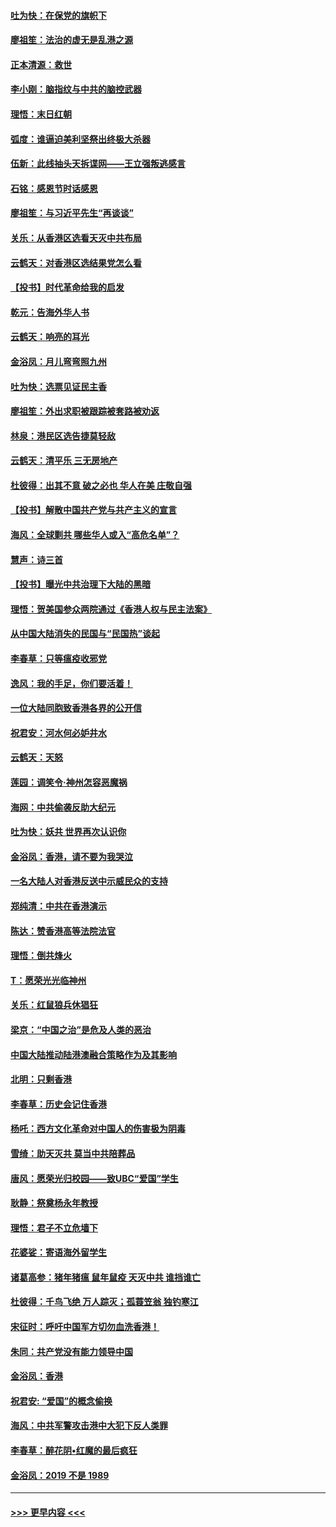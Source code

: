 #### [吐为快：在保党的旗帜下](../pages/nsc993/n11691188.md?t=11302055) 
#### [廖祖笙：法治的虚无是乱港之源](../pages/nsc993/n11690605.md?t=11302055) 
#### [正本清源：救世](../pages/nsc993/n11689134.md?t=11302055) 
#### [李小刚：脑指纹与中共的脑控武器](../pages/nsc993/n11688900.md?t=11302055) 
#### [理悟：末日红朝](../pages/nsc993/n11688829.md?t=11302055) 
#### [弧度：谁逼迫美利坚祭出终极大杀器](../pages/nsc993/n11688735.md?t=11302055) 
#### [伍新：此线抽头天拆谍网——王立强叛逃感言](../pages/nsc993/n11687981.md?t=11302055) 
#### [石铭：感恩节时话感恩](../pages/nsc993/n11687568.md?t=11302055) 
#### [廖祖笙：与习近平先生“再谈谈”](../pages/nsc993/n11687005.md?t=11302055) 
#### [关乐：从香港区选看天灭中共布局](../pages/nsc993/n11686647.md?t=11302055) 
#### [云鹤天：对香港区选结果党怎么看](../pages/nsc993/n11686216.md?t=11302055) 
#### [【投书】时代革命给我的启发](../pages/nsc993/n11684287.md?t=11302055) 
#### [乾元：告海外华人书](../pages/nsc993/n11684044.md?t=11302055) 
#### [云鹤天：响亮的耳光](../pages/nsc993/n11684254.md?t=11302055) 
#### [金浴凤：月儿弯弯照九州](../pages/nsc993/n11684231.md?t=11302055) 
#### [吐为快：选票见证民主香](../pages/nsc993/n11684206.md?t=11302055) 
#### [廖祖笙：外出求职被跟踪被套路被劝返](../pages/nsc993/n11683874.md?t=11302055) 
#### [林泉：港民区选告捷莫轻敌](../pages/nsc993/n11683930.md?t=11302055) 
#### [云鹤天：清平乐 三无房地产](../pages/nsc993/n11681521.md?t=11302055) 
#### [杜彼得：出其不意 破之必也 华人在美 庄敬自强](../pages/nsc993/n11679554.md?t=11302055) 
#### [【投书】解散中国共产党与共产主义的宣言](../pages/nsc993/n11679177.md?t=11302055) 
#### [海风：全球剿共 哪些华人或入“高危名单”？](../pages/nsc993/n11678617.md?t=11302055) 
#### [慧声：诗三首](../pages/nsc993/n11678848.md?t=11302055) 
#### [【投书】曝光中共治理下大陆的黑暗](../pages/nsc993/n11678674.md?t=11302055) 
#### [理悟：贺美国参众两院通过《香港人权与民主法案》](../pages/nsc993/n11678104.md?t=11302055) 
#### [从中国大陆消失的民国与“民国热”谈起](../pages/nsc993/n11678075.md?t=11302055) 
#### [李春草：只等瘟疫收邪党](../pages/nsc993/n11677308.md?t=11302055) 
#### [逸风：我的手足，你们要活着！](../pages/nsc993/n11676352.md?t=11302055) 
#### [一位大陆同胞致香港各界的公开信](../pages/nsc993/n11675761.md?t=11302055) 
#### [祝君安：河水何必妒井水](../pages/nsc993/n11675746.md?t=11302055) 
#### [云鹤天：天怒](../pages/nsc993/n11675718.md?t=11302055) 
#### [莲园：调笑令‧神州怎容恶魔祸](../pages/nsc993/n11675648.md?t=11302055) 
#### [海网：中共偷袭反助大纪元](../pages/nsc993/n11673515.md?t=11302055) 
#### [吐为快：妖共 世界再次认识你](../pages/nsc993/n11673506.md?t=11302055) 
#### [金浴凤：香港，请不要为我哭泣](../pages/nsc993/n11673248.md?t=11302055) 
#### [一名大陆人对香港反送中示威民众的支持](../pages/nsc993/n11672615.md?t=11302055) 
#### [郑纯清：中共在香港演示](../pages/nsc993/n11670539.md?t=11302055) 
#### [陈达：赞香港高等法院法官](../pages/nsc993/n11669542.md?t=11302055) 
#### [理悟：倒共烽火](../pages/nsc993/n11668844.md?t=11302055) 
#### [T：愿荣光光临神州](../pages/nsc993/n11668421.md?t=11302055) 
#### [关乐：红鼠狼兵休猖狂](../pages/nsc993/n11668378.md?t=11302055) 
#### [梁京：“中国之治”是危及人类的恶治](../pages/nsc993/n11668328.md?t=11302055) 
#### [中国大陆推动陆港澳融合策略作为及其影响](../pages/nsc993/n11668157.md?t=11302055) 
#### [北明：只剩香港](../pages/nsc993/n11668002.md?t=11302055) 
#### [李春草：历史会记住香港](../pages/nsc993/n11667927.md?t=11302055) 
#### [杨吒：西方文化革命对中国人的伤害极为阴毒](../pages/nsc993/n11664521.md?t=11302055) 
#### [雪绮：助天灭共 莫当中共陪葬品](../pages/nsc993/n11662650.md?t=11302055) 
#### [唐风：愿荣光归校园——致UBC“爱国”学生](../pages/nsc993/n11662194.md?t=11302055) 
#### [耿静：祭奠杨永年教授](../pages/nsc993/n11662514.md?t=11302055) 
#### [理悟：君子不立危墙下](../pages/nsc993/n11662172.md?t=11302055) 
#### [花婆娑：寄语海外留学生](../pages/nsc993/n11662121.md?t=11302055) 
#### [诸葛高参：猪年猪瘟 鼠年鼠疫 天灭中共 谁挡谁亡](../pages/nsc993/n11661980.md?t=11302055) 
#### [杜彼得：千鸟飞绝 万人踪灭；孤蓑笠翁 独钓寒江](../pages/nsc993/n11661170.md?t=11302055) 
#### [宋征时：呼吁中国军方切勿血洗香港！](../pages/nsc993/n11415318.md?t=11302055) 
#### [朱同：共产党没有能力领导中国](../pages/nsc993/n11660421.md?t=11302055) 
#### [金浴凤：香港](../pages/nsc993/n11660419.md?t=11302055) 
#### [祝君安: “爱国”的概念偷换](../pages/nsc993/n11659706.md?t=11302055) 
#### [海风：中共军警攻击港中大犯下反人类罪](../pages/nsc993/n11659632.md?t=11302055) 
#### [李春草：醉花阴•红魔的最后疯狂](../pages/nsc993/n11659287.md?t=11302055) 
#### [金浴凤：2019 不是 1989](../pages/nsc993/n11657663.md?t=11302055) 

----
#### [ >>> 更早内容 <<< ](../indexes/nsc993-earlier.md)
